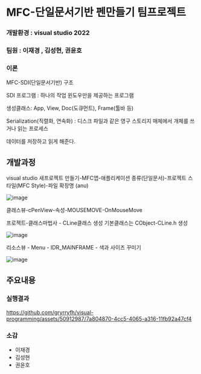 # MFC-단일문서기반 펜만들기 팀프로젝트
### 개발환경 : visual studio 2022 
### 팀원 : 이재경 , 김성현, 권윤호
### 이론
MFC-SDI(단일문서기반) 구조  
  
SDI 프로그램 :   하나의 작업 윈도우만을 제공하는 프로그램  
  
생성클래스:  App, View, Doc(도큐먼트), Frame(툴바 등)  
  
Serialization(직렬화, 연속화) : 디스크 파일과 같은 영구 스토리지 매체에서 개체를 쓰거나 읽는 프로세스  
  
데이터를 저장하고 읽게 해준다.

## 개발과정
  
visual studio 새프로젝트 만들기-MFC앱-애플리케이션 종류(단일문서)-프로젝트 스타일(MFC Style)-파일 확장명 (anu)  
  
![image](https://github.com/gryrryfh/visual-programming/assets/50912987/f7d019b9-cb77-42a3-a753-10a1f18b222a)

클래스뷰-cPenView-속성-MOUSEMOVE-OnMouseMove  
  
프로젝트-클래스마법사 - CLine클래스 생성 기본클래스는 CObject-CLine.h 생성


![image](https://github.com/gryrryfh/visual-programming/assets/50912987/70feb15d-112f-445a-bad4-cf11304870a9)

리소스뷰 - Menu - IDR_MAINFRAME - 색과 사이즈 꾸미기  
  
![image](https://github.com/gryrryfh/visual-programming/assets/50912987/19a5ab54-eac9-4db4-82a6-576be983c5e6)

## 주요내용  

### 실행결과
  
https://github.com/gryrryfh/visual-programming/assets/50912987/7a804870-4cc5-4065-a316-11fb92a47cf4
  
### 소감
- 이재경   
- 김성현  
- 권윤호  
